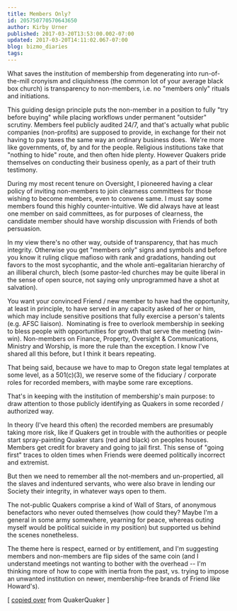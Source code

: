 ```yaml
---
title: Members Only?
id: 205750770570643650
author: Kirby Urner
published: 2017-03-20T13:53:00.002-07:00
updated: 2017-03-20T14:11:02.067-07:00
blog: bizmo_diaries
tags: 
---
```


[](https://www.flickr.com/photos/kirbyurner/32236528686/in/dateposted-public/)

What 
saves the institution of membership from degenerating into 
run-of-the-mill cronyism and cliquishness (the common lot of your 
average black box church) is transparency to non-members, i.e. no 
"members only" rituals and initiations. 

This guiding design 
principle puts the non-member in a position to fully "try before buying"
 while placing workflows under permanent "outsider" scrutiny. Members 
feel publicly audited 24/7, and that's actually what public companies 
(non-profits) are supposed to provide, in exchange for their not having 
to pay taxes the same way an ordinary business does.  We're more like 
governments, of, by and for the people. Religious institutions take that
 "nothing to hide" route, and then often hide plenty. However Quakers 
pride themselves on conducting their business openly, as a part of their
 truth testimony.

During my most recent tenure on Oversight, I pioneered having a clear
 policy of inviting non-members to join clearness committees for those 
wishing to become members, even to convene same. I must say some members
 found this highly counter-intuitive. We did always have at least one 
member on said committees, as for purposes of clearness, the candidate 
member should have worship discussion with Friends of both persuasion.

In
 my view there's no other way, outside of transparency, that has much 
integrity. Otherwise you get "members only" signs and symbols and before
 you know it ruling clique mafioso with rank and gradations, handing out
 favors to the most sycophantic, and the whole anti-egalitarian 
hierarchy of an illiberal church, blech (some pastor-led churches may be
 quite liberal in the sense of open source, not saying only unprogrammed
 have a shot at salvation).

You want your convinced Friend / new member to have had the 
opportunity, at least in principle, to have served in any capacity asked
 of her or him, which may include sensitive positions that fully 
exercise a person's talents (e.g. AFSC liaison).  Nominating is free 
to overlook membership in seeking to bless people with opportunities for
 growth that serve the meeting (win-win). Non-members on Finance, 
Property, Oversight & Communications, Ministry and Worship, is more 
the rule than the exception. I know I've shared all this before, but I 
think it bears repeating.

That being said, because we have to map
 to Oregon state legal templates at some level, as a 501(c)(3), we 
reserve some of the fiduciary / corporate roles for recorded members, 
with maybe some rare exceptions. 

That's in keeping with the 
institution of membership's main purpose: to draw attention to those 
publicly identifying as Quakers in some recorded / authorized way. 

In
 theory (I've heard this often) the recorded members are presumably 
taking more risk, like if Quakers get in trouble with the authorities or
 people start spray-painting Quaker stars (red and black) on peoples 
houses. Members get credit for bravery and going to jail first. This 
sense of "going first" traces to olden times when Friends were deemed 
politically incorrect and extremist.

But then we need to remember
 all the not-members and un-propertied, all the slaves and indentured 
servants, who were also brave in lending our Society their integrity, in
 whatever ways open to them.

The not-public Quakers comprise a 
kind of Wall of Stars, of anonymous benefactors who never outed 
themselves (how could they? Maybe I'm a general in some army somewhere, 
yearning for peace, whereas outing myself would be political suicide in 
my position) but supported us behind the scenes nonetheless.  

The
 theme here is respect, earned or by entitlement, and I'm suggesting 
members and non-members are flip sides of the same coin (and I 
understand meetings not wanting to bother with the overhead -- I'm 
thinking more of how to cope with inertia from the past, vs. trying to 
impose an unwanted institution on newer, membership-free brands of 
Friend like Howard's).

[ [copied over](http://www.quakerquaker.org/profiles/blog/show?id=2360685%3ABlogPost%3A151548&commentId=2360685%3AComment%3A151851) from QuakerQuaker ] 

[](https://blogger.googleusercontent.com/img/b/R29vZ2xl/AVvXsEjdKq6xNQKV67qU9KOZOHlpfc_iy2cnyXG3tdrQ9BE2peUSanz2tgRN55btiJEhgUOK3aahgKvUwmTdXoTfERStLlMdeVaIZ30TqG0W-q6dlAFAJ5PgLXZlwV0j9SG4LvmaHQ6F/s1600/ks4-2a_quaker_star.jpeg)
